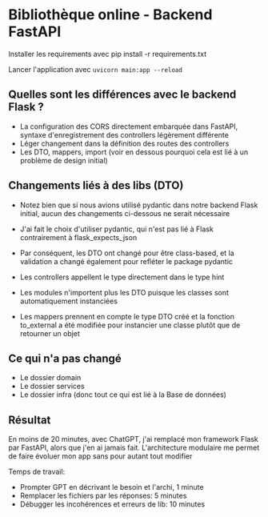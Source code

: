# Bibliothèque online - Backend FastAPI

Installer les requirements avec pip install -r requirements.txt

Lancer l'application avec `uvicorn main:app --reload`

## Quelles sont les différences avec le backend Flask ?

- La configuration des CORS directement embarquée dans FastAPI, syntaxe d'enregistrement des controllers légèrement différente
- Léger changement dans la définition des routes des controllers
- Les DTO, mappers, import (voir en dessous pourquoi cela est lié à un problème de design initial)

## Changements liés à des libs (DTO)

- Notez bien que si nous avions utilisé pydantic dans notre backend Flask initial, aucun des changements ci-dessous ne serait nécessaire

- J'ai fait le choix d'utiliser pydantic, qui n'est pas lié à Flask contrairement à flask_expects_json
- Par conséquent, les DTO ont changé pour être class-based, et la validation a changé également pour refléter le package pydantic
- Les controllers appellent le type directement dans le type hint
- Les modules n'importent plus les DTO puisque les classes sont automatiquement instanciées
- Les mappers prennent en compte le type DTO créé et la fonction to_external a été modifiée pour instancier une classe plutôt que de retourner un objet

## Ce qui n'a pas changé

- Le dossier domain
- Le dossier services
- Le dossier infra (donc tout ce qui est lié à la Base de données)

## Résultat

En moins de 20 minutes, avec ChatGPT, j'ai remplacé mon framework Flask par FastAPI, alors que j'en ai jamais fait.
L'architecture modulaire me permet de faire évoluer mon app sans pour autant tout modifier

Temps de travail:

- Prompter GPT en décrivant le besoin et l'archi, 1 minute
- Remplacer les fichiers par les réponses: 5 minutes
- Débugger les incohérences et erreurs de lib: 10 minutes
